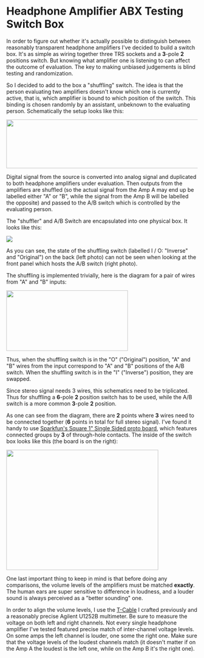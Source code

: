 # Headphone Amplifier ABX Testing Switch Box

In order to figure out whether it's actually possible to distinguish
between reasonably transparent headphone amplifiers I've decided to
build a switch box. It's as simple as wiring together three TRS sockets
and a **3**-pole **2** positions switch. But knowing what amplifier one
is listening to can affect the outcome of evaluation. The key to making
unbiased judgements is blind testing and randomization.

So I decided to add to the box a "shuffling" switch. The idea is that
the person evaluating two amplifiers doesn't know which one is currently
active, that is, which amplifier is bound to which position of the
switch. This binding is chosen randomly by an assistant, unbeknown to
the evaluating person. Schematically the setup looks like this:

[<img src="https://docs.google.com/drawings/d/1cFjf-aRE3Jvdq5JEqNvYnTDQd4QTqb-VcAxVPSZGhHU/pub?w=998&amp;amp;h=200" width="640" height="128" />](https://docs.google.com/drawings/d/1cFjf-aRE3Jvdq5JEqNvYnTDQd4QTqb-VcAxVPSZGhHU/pub?w=998&amp;h=200)

Digital signal from the source is converted into analog signal and
duplicated to both headphone amplifiers under evaluation. Then outputs
from the amplifiers are shuffled (so the actual signal from the Amp A
may end up be labelled either "A" or "B", while the signal from the Amp
B will be labelled the opposite) and passed to the A/B switch which is
controlled by the evaluating person.

The "shuffler" and A/B Switch are encapsulated into one physical box. It
looks like this:

[![](https://2.bp.blogspot.com/-w05fj4bIapY/WPwys1lZJwI/AAAAAAAALZc/0--2F4h0q6cW79slKQrFBoC5fMrrCItZwCLcB/s1600/abx-box-outside.jpg)](https://2.bp.blogspot.com/-w05fj4bIapY/WPwys1lZJwI/AAAAAAAALZc/0--2F4h0q6cW79slKQrFBoC5fMrrCItZwCLcB/s1600/abx-box-outside.jpg)

As you can see, the state of the shuffling switch (labelled I / O:
"Inverse" and "Original") on the back (left photo) can not be seen when
looking at the front panel which hosts the A/B switch (right photo).

The shuffling is implemented trivially, here is the diagram for a pair
of wires from "A" and "B" inputs:

[<img src="https://docs.google.com/drawings/d/1Hkqp5KYydzRzwQJAsOhm8caeVfAeq_KRdztqWl6pIec/pub?w=537&amp;amp;h=267" width="320" height="159" />](https://docs.google.com/drawings/d/1Hkqp5KYydzRzwQJAsOhm8caeVfAeq_KRdztqWl6pIec/pub?w=537&amp;h=267)

Thus, when the shuffling switch is in the "O" ("Original") position, "A"
and "B" wires from the input correspond to "A" and "B" positions of the
A/B switch. When the shuffling switch is in the "I" ("Inverse")
position, they are swapped.

Since stereo signal needs 3 wires, this schematics need to be
triplicated. Thus for shuffling a **6**-pole **2** position switch has
to be used, while the A/B switch is a more common **3**-pole **2**
position.

As one can see from the diagram, there are **2** points where **3**
wires need to be connected together (**6** points in total for full
stereo signal). I've found it handy to use [Sparkfun's Square 1" Single
Sided proto board](https://www.sparkfun.com/products/8808), which
features connected groups by **3** of through-hole contacts. The inside
of the switch box looks like this (the board is on the right):

[<img src="https://1.bp.blogspot.com/-hpOFY3hl2ao/WP0MLlco_dI/AAAAAAAALZw/hT1vx3XT06opKeawkxt57moDcmj18V92wCLcB/s400/IMG_20170405_130858.jpg" width="400" height="316" />](https://1.bp.blogspot.com/-hpOFY3hl2ao/WP0MLlco_dI/AAAAAAAALZw/hT1vx3XT06opKeawkxt57moDcmj18V92wCLcB/s1600/IMG_20170405_130858.jpg)

One last important thing to keep in mind is that before doing any
comparisons, the volume levels of the amplifiers must be matched
**exactly**. The human ears are super sensitive to difference in
loudness, and a louder sound is always perceived as a "better sounding"
one.

In order to align the volume levels, I use the
[T-Cable](/2017/04/t-cable-for-output-level-measurements.md)
I crafted previously and a reasonably precise Agilent U1252B multimeter.
Be sure to measure the voltage on both left and right channels. Not
every single headphone amplifier I've tested featured precise match of
inter-channel voltage levels. On some amps the left channel is louder,
one some the right one. Make sure that the voltage levels of the loudest
channels match (it doesn't matter if on the Amp A the loudest is the
left one, while on the Amp B it's the right one).
